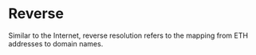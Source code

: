 
# Reverse

Similar to the Internet, reverse resolution refers to the mapping from ETH addresses to domain names.


